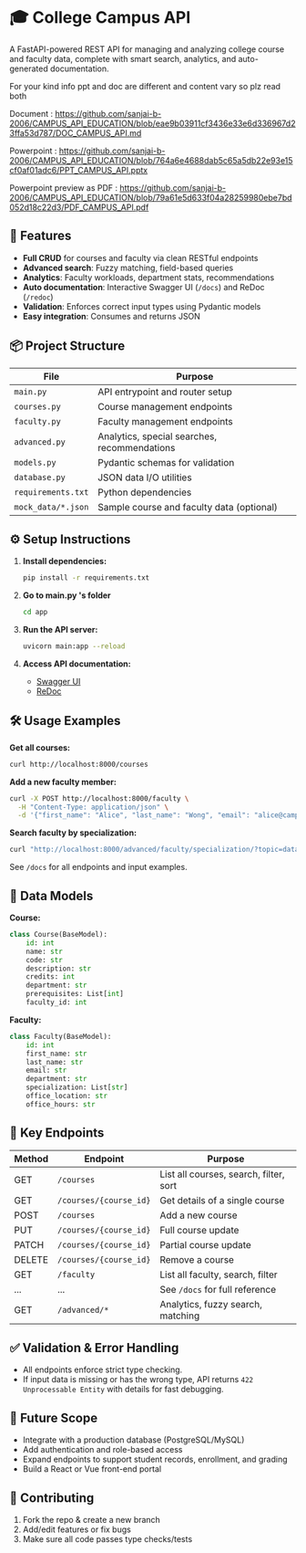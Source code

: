 # 🎓 College Campus API

A FastAPI-powered REST API for managing and analyzing college course and faculty data, complete with smart search, analytics, and auto-generated documentation.

For your kind info ppt and doc are different and content vary so plz read both

Document : https://github.com/sanjai-b-2006/CAMPUS_API_EDUCATION/blob/eae9b03911cf3436e33e6d336967d23ffa53d787/DOC_CAMPUS_API.md

Powerpoint : https://github.com/sanjai-b-2006/CAMPUS_API_EDUCATION/blob/764a6e4688dab5c65a5db22e93e15cf0af01adc6/PPT_CAMPUS_API.pptx

Powerpoint preview as PDF : https://github.com/sanjai-b-2006/CAMPUS_API_EDUCATION/blob/79a61e5d633f04a28259980ebe7bd052d18c22d3/PDF_CAMPUS_API.pdf

## 🚀 Features

- **Full CRUD** for courses and faculty via clean RESTful endpoints
- **Advanced search**: Fuzzy matching, field-based queries
- **Analytics**: Faculty workloads, department stats, recommendations
- **Auto documentation**: Interactive Swagger UI (`/docs`) and ReDoc (`/redoc`)
- **Validation**: Enforces correct input types using Pydantic models
- **Easy integration**: Consumes and returns JSON

## 📦 Project Structure

| File            | Purpose                                      |
|-----------------|----------------------------------------------|
| `main.py`       | API entrypoint and router setup              |
| `courses.py`    | Course management endpoints                  |
| `faculty.py`    | Faculty management endpoints                 |
| `advanced.py`   | Analytics, special searches, recommendations |
| `models.py`     | Pydantic schemas for validation              |
| `database.py`   | JSON data I/O utilities                      |
| `requirements.txt` | Python dependencies                       |
| `mock_data/*.json` | Sample course and faculty data (optional)  |

## ⚙️ Setup Instructions

1. **Install dependencies:**
   ```bash
   pip install -r requirements.txt
   ```
   
2. **Go to main.py 's folder**
    ```bash
   cd app
   ```
    
3. **Run the API server:**
   ```bash
   uvicorn main:app --reload
   ```
   
4. **Access API documentation:**
   - [Swagger UI](http://localhost:8000/docs)
   - [ReDoc](http://localhost:8000/redoc)

## 🛠️ Usage Examples

**Get all courses:**
```bash
curl http://localhost:8000/courses
```

**Add a new faculty member:**
```bash
curl -X POST http://localhost:8000/faculty \
  -H "Content-Type: application/json" \
  -d '{"first_name": "Alice", "last_name": "Wong", "email": "alice@campus.edu", ...}'
```

**Search faculty by specialization:**
```bash
curl "http://localhost:8000/advanced/faculty/specialization/?topic=data%20science"
```

See `/docs` for all endpoints and input examples.

## 📝 Data Models

**Course:**
```python
class Course(BaseModel):
    id: int
    name: str
    code: str
    description: str
    credits: int
    department: str
    prerequisites: List[int]
    faculty_id: int
```

**Faculty:**
```python
class Faculty(BaseModel):
    id: int
    first_name: str
    last_name: str
    email: str
    department: str
    specialization: List[str]
    office_location: str
    office_hours: str
```

## 🏁 Key Endpoints

| Method | Endpoint                       | Purpose                                   |
|--------|------------------------------- |-------------------------------------------|
| GET    | `/courses`                     | List all courses, search, filter, sort    |
| GET    | `/courses/{course_id}`         | Get details of a single course            |
| POST   | `/courses`                     | Add a new course                          |
| PUT    | `/courses/{course_id}`         | Full course update                        |
| PATCH  | `/courses/{course_id}`         | Partial course update                     |
| DELETE | `/courses/{course_id}`         | Remove a course                           |
| GET    | `/faculty`                     | List all faculty, search, filter          |
| ...    | ...                            | See `/docs` for full reference            |
| GET    | `/advanced/*`                  | Analytics, fuzzy search, matching         |

## ✅ Validation & Error Handling

- All endpoints enforce strict type checking.
- If input data is missing or has the wrong type, API returns `422 Unprocessable Entity` with details for fast debugging.

## 🌱 Future Scope

- Integrate with a production database (PostgreSQL/MySQL)
- Add authentication and role-based access
- Expand endpoints to support student records, enrollment, and grading
- Build a React or Vue front-end portal

## 🙏 Contributing

1. Fork the repo & create a new branch
2. Add/edit features or fix bugs
3. Make sure all code passes type checks/tests
